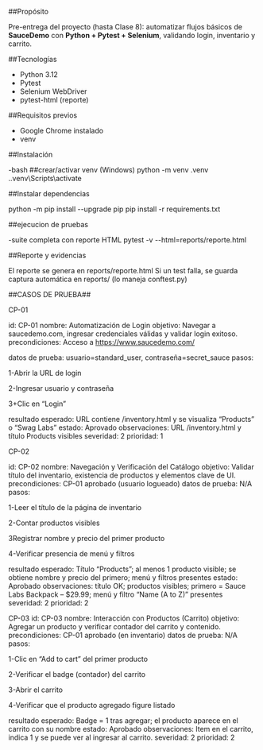 ##Propósito

Pre-entrega del proyecto (hasta Clase 8): automatizar flujos básicos de **SauceDemo** con **Python + Pytest + Selenium**, validando login, inventario y carrito.

##Tecnologías
- Python 3.12
- Pytest
- Selenium WebDriver
- pytest-html (reporte)

##Requisitos previos
- Google Chrome instalado
- venv


##Instalación 

-bash
##crear/activar venv (Windows)
python -m venv .venv
..venv\Scripts\activate


##Instalar dependencias

python -m pip install --upgrade pip
pip install -r requirements.txt


##ejecucion de pruebas

-suite completa con reporte HTML
pytest -v --html=reports/reporte.html

##Reporte y evidencias

El reporte se genera en reports/reporte.html
Si un test falla, se guarda captura automática en reports/ (lo maneja conftest.py)

##CASOS DE PRUEBA##

CP-01

id: CP-01
nombre: Automatización de Login
objetivo: Navegar a saucedemo.com, ingresar credenciales válidas y validar login exitoso.
precondiciones: Acceso a https://www.saucedemo.com/

datos de prueba: usuario=standard_user, contraseña=secret_sauce
pasos:

1-Abrir la URL de login

2-Ingresar usuario y contraseña

3+Clic en “Login”

resultado esperado: URL contiene /inventory.html y se visualiza “Products” o “Swag Labs”
estado: Aprovado
observaciones: URL /inventory.html y título Products visibles
severidad: 2
prioridad: 1

CP-02

id: CP-02
nombre: Navegación y Verificación del Catálogo
objetivo: Validar título del inventario, existencia de productos y elementos clave de UI.
precondiciones: CP-01 aprobado (usuario logueado)
datos de prueba: N/A
pasos:

1-Leer el título de la página de inventario

2-Contar productos visibles

3Registrar nombre y precio del primer producto

4-Verificar presencia de menú y filtros

resultado esperado: Título “Products”; al menos 1 producto visible; se obtiene nombre y precio del primero; menú y filtros presentes
estado: Aprobado
observaciones: título OK; productos visibles; primero = Sauce Labs Backpack – $29.99; menú y filtro “Name (A to Z)” presentes
severidad: 2
prioridad: 2


CP-03
id: CP-03
nombre: Interacción con Productos (Carrito)
objetivo: Agregar un producto y verificar contador del carrito y contenido.
precondiciones: CP-01 aprobado (en inventario)
datos de prueba: N/A
pasos:

1-Clic en “Add to cart” del primer producto

2-Verificar el badge (contador) del carrito

3-Abrir el carrito

4-Verificar que el producto agregado figure listado

resultado esperado: Badge = 1 tras agregar; el producto aparece en el carrito con su nombre
estado: Aprobado
observaciones: Item en el carrito, indica 1 y se puede ver al ingresar al carrito.
severidad: 2
prioridad: 2


